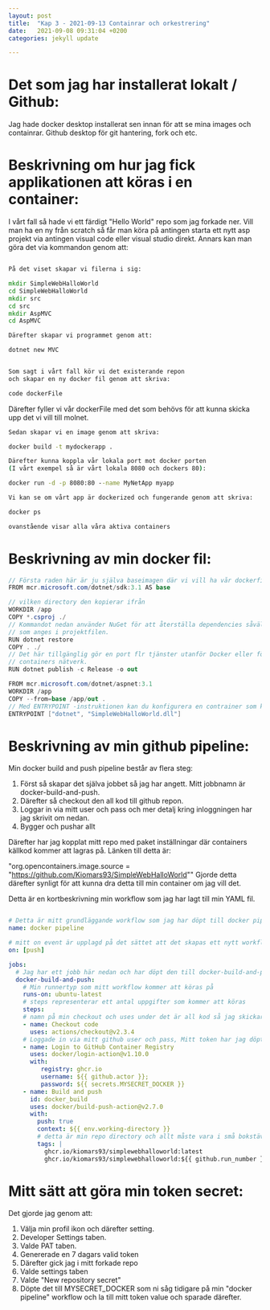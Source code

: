 ```yaml
---
layout: post
title:  "Kap 3 - 2021-09-13 Containrar och orkestrering"
date:   2021-09-08 09:31:04 +0200
categories: jekyll update

---
```



# Det som jag har installerat lokalt / Github:

Jag hade docker desktop installerat sen innan för att se mina images och containrar. Github desktop
för git hantering, fork och etc.

# Beskrivning om hur jag fick applikationen att köras i en container:

I vårt fall så hade vi ett färdigt "Hello World" repo som jag forkade ner. Vill man ha en ny från scratch så får man köra på antingen starta ett nytt asp projekt via
antingen visual code eller visual studio direkt. Annars kan man göra det via kommandon genom att:

``` cmd

På det viset skapar vi filerna i sig:

mkdir SimpleWebHalloWorld
cd SimpleWebHalloWorld
mkdir src
cd src
mkdir AspMVC
cd AspMVC

Därefter skapar vi programmet genom att:

dotnet new MVC

```

``` cmd

Som sagt i vårt fall kör vi det existerande repon 
och skapar en ny docker fil genom att skriva:

code dockerFile 

```
Därefter fyller vi vår dockerFile med det som behövs för att kunna skicka upp det vi vill till molnet.

``` cmd
Sedan skapar vi en image genom att skriva:

docker build -t mydockerapp .

Därefter kunna koppla vår lokala port mot docker porten 
(I vårt exempel så är vårt lokala 8080 och dockers 80):

docker run -d -p 8080:80 --name MyNetApp myapp

Vi kan se om vårt app är dockerized och fungerande genom att skriva:

docker ps

ovanstående visar alla våra aktiva containers
```

# Beskrivning av min docker fil:

``` csharp
// Första raden här är ju själva baseimagen där vi vill ha vår dockerfil
FROM mcr.microsoft.com/dotnet/sdk:3.1 AS base

// vilken directory den kopierar ifrån
WORKDIR /app
COPY *.csproj ./
// Kommandot nedan använder NuGet för att återställa dependencies såväl som projektspecifika verktyg
// som anges i projektfilen.
RUN dotnet restore
COPY . ./
// Det här tillgänglig gör en port flr tjänster utanför Docker eller för Docker containrar som inte är ansluta till
// containers nätverk.
RUN dotnet publish -c Release -o out

FROM mcr.microsoft.com/dotnet/aspnet:3.1
WORKDIR /app
COPY --from=base /app/out .
// Med ENTRYPOINT -instruktionen kan du konfigurera en contrainer som körs som en körbar.
ENTRYPOINT ["dotnet", "SimpleWebHalloWorld.dll"]

```
# Beskrivning av min github pipeline:
Min docker build and push pipeline består av flera steg:

1. Först så skapar det själva jobbet så jag har angett. Mitt jobbnamn är docker-build-and-push.
2. Därefter så checkout den all kod till github repon.
3. Loggar in via mitt user och pass och mer detalj kring inloggningen har jag skrivit om nedan.
4. Bygger och pushar allt

Därefter har jag kopplat mitt repo med paket inställningar där containers källkod kommer att lagras på.
Länken till detta är:

"org.opencontainers.image.source = &quot;https://github.com/Kiomars93/SimpleWebHalloWorld&quot;"
Gjorde detta därefter synligt för att kunna dra detta till min container om jag vill det.

Detta är en kortbeskrivning min workflow som jag har lagt till min YAML fil.
``` yaml

# Detta är mitt grundläggande workflow som jag har döpt till docker pipeline
name: docker pipeline

# mitt on event är upplagd på det sättet att det skapas ett nytt workflow asap jag ändrar något och gör en ny commit
on: [push]

jobs:
  # Jag har ett jobb här nedan och har döpt den till docker-build-and-push
  docker-build-and-push:
    # Min runnertyp som mitt workflow kommer att köras på
    runs-on: ubuntu-latest
    # steps representerar ett antal uppgifter som kommer att köras
    steps:
    # namn på min checkout och uses under det är all kod så jag skickar över till min github-workspace
    - name: Checkout code
      uses: actions/checkout@v2.3.4
    # Loggade in via mitt github user och pass, Mitt token har jag döpt till "MYSECRET_DOCKER".
    - name: Login to GitHub Container Registry
      uses: docker/login-action@v1.10.0
      with:
         registry: ghcr.io
         username: ${{ github.actor }};
         password: ${{ secrets.MYSECRET_DOCKER }}
    - name: Build and push
      id: docker_build
      uses: docker/build-push-action@v2.7.0
      with:
        push: true
        context: ${{ env.working-directory }}
        # detta är min repo directory och allt måste vara i små bokstäver
        tags: |
          ghcr.io/kiomars93/simplewebhalloworld:latest
          ghcr.io/kiomars93/simplewebhalloworld:${{ github.run_number }}
```


# Mitt sätt att göra min token secret:

Det gjorde jag genom att:
1. Välja min profil ikon och därefter setting.
2. Developer Settings taben.
3. Valde PAT taben.
4. Genererade en 7 dagars valid token
5. Därefter gick jag i mitt forkade repo
6. Valde settings taben
7. Valde "New repository secret"
8. Döpte det till MYSECRET_DOCKER som ni såg tidigare på min "docker pipeline" 
workflow och la till mitt token value och sparade därefter.

